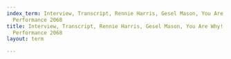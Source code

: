 ```yaml
---
index_term: Interview, Transcript, Rennie Harris, Gesel Mason, You Are Why!, No Boundaries
  Performance 2068
title: Interview, Transcript, Rennie Harris, Gesel Mason, You Are Why!, No Boundaries
  Performance 2068
layout: term

---
```

